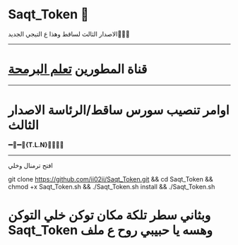 # Saqt_Token 🤖

الاصدار الثالث لساقط وهذا ع التيجي الجديد🤾🏻‍♂️

* * *

# قناة المطورين [تعلم البرمحة](https://telegram.me/Ch_Dev)

* * *

# اوامر تنصيب سورس ساقط/الرئاسة الاصدار الثالث

<b>➖🔷➖🔻{T.L.N}🔻➖🔷➖</b>

* * *


افتح ترمنال وخلي 


git clone https://github.com/ii02ii/Saqt_Token.git && cd Saqt_Token && chmod +x Saqt_Token.sh &&  ./Saqt_Token.sh install && ./Saqt_Token.sh
 

# وبثاني سطر تلكة مكان توكن خلي التوكن  Saqt_Token وهسه يا حبيبي روح ع ملف 
